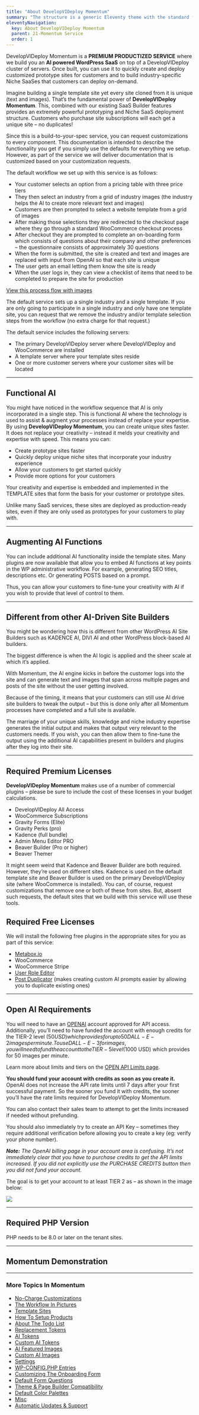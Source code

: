 ```yaml
---
title: "About DevelopVIDeploy Momentum"
summary: "The structure is a generic Eleventy theme with the standard folder and file names."
eleventyNavigation:
  key: About DevelopVIDeploy Momentum
  parent: 21-Momentum Service
  order: 1
---
```

DevelopVIDeploy Momentum is a **PREMIUM PRODUCTIZED SERVICE** where we build you an **AI powered WordPress SaaS** on top of a DevelopVIDeploy cluster of servers. Once built, you can use it to quickly create and deploy customized prototype sites for customers and to build industry-specific Niche SaaSes that customers can deploy on-demand.

Imagine building a single template site yet every site cloned from it is unique (text and images). That’s the fundamental power of **DevelopVIDeploy Momentum**. This, combined with our existing SaaS Builder features provides an extremely powerful prototyping and Niche SaaS deployment structure. Customers who purchase site subscriptions will each get a unique site – no duplicates!

Since this is a build-to-your-spec service, you can request customizations to every component. This documentation is intended to describe the functionality you get if you simply use the defaults for everything we setup. However, as part of the service we will deliver documentation that is customized based on your customization requests.

The default workflow we set up with this service is as follows:

*   Your customer selects an option from a pricing table with three price tiers
*   They then select an industry from a grid of industry images (the industry helps the AI to create more relevant text and images)
*   Customers are then prompted to select a website template from a grid of images
*   After making those selections they are redirected to the checkout page where they go through a standard WooCommerce checkout process
*   After checkout they are prompted to complete an on-boarding form which consists of questions about their company and other preferences – the questionnaire consists of approximately 30 questions
*   When the form is submitted, the site is created and text and images are replaced with input from OpenAI so that each site is unique
*   The user gets an email letting them know the site is ready
*   When the user logs in, they can view a checklist of items that need to be completed to prepare the site for production

[View this process flow with images](https://web.archive.org/web/20240304144301/https://wpclouddeploy.com/documentation/momentum/the-workflow-in-pictures/)

The default service sets up a single industry and a single template. If you are only going to participate in a single industry and only have one template site, you can request that we remove the industry and/or template selection steps from the workflow (no extra charge for that request.)

The default service includes the following servers:

*   The primary DevelopVIDeploy server where DevelopVIDeploy and WooCommerce are installed
*   A template server where your template sites reside
*   One or more customer servers where your customer sites will be located

- - -

## Functional AI

You might have noticed in the workflow sequence that AI is only incorporated in a single step. This is functional AI where the technology is used to assist & augment your processes instead of replace your expertise. By using **DevelopVIDeploy Momentum**, you can create unique sites faster. It does not replace your creativity – instead it melds your creativity and expertise with speed. This means you can:

*   Create prototype sites faster
*   Quickly deploy unique niche sites that incorporate your industry experience
*   Allow your customers to get started quickly
*   Provide more options for your customers

Your creativity and expertise is embedded and implemented in the TEMPLATE sites that form the basis for your customer or prototype sites.

Unlike many SaaS services, these sites are deployed as production-ready sites, even if they are only used as prototypes for your customers to play with.

- - -

## Augmenting AI Functions

You can include additional AI functionality inside the template sites. Many plugins are now available that allow you to embed AI functions at key points in the WP administrative workflow. For example, generating SEO titles, descriptions etc. Or generating POSTS based on a prompt.

Thus, you can allow your customers to fine-tune your creativity with AI if you wish to provide that level of control to them.

- - -

## Different from other AI-Driven Site Builders

You might be wondering how this is different from other WordPress AI Site Builders such as KADENCE AI, DIVI AI and other WordPress block-based AI builders.

The biggest difference is when the AI logic is applied and the sheer scale at which it’s applied.

With Momentum, the AI engine kicks in before the customer logs into the site and can generate text and images that span across multiple pages and posts of the site without the user getting involved.

Because of the timing, it means that your customers can still use AI drive site builders to tweak the output – but this is done only after all Momentum processes have completed and a full site is available.

The marriage of your unique skills, knowledge and niche industry expertise generates the initial output and makes that output very relevant to the customers needs. If you wish, you can then allow them to fine-tune the output using the additional AI capabilities present in builders and plugins after they log into their site.

- - -

## Required Premium Licenses

**DevelopVIDeploy Momentum** makes use of a number of commercial plugins – please be sure to include the cost of these licenses in your budget calculations.

*   DevelopVIDeploy All Access
*   WooCommerce Subscriptions
*   Gravity Forms (Elite)
*   Gravity Perks (pro)
*   Kadence (full bundle)
*   Admin Menu Editor PRO
*   Beaver Builder (Pro or higher)
*   Beaver Themer

It might seem weird that Kadence and Beaver Builder are both required. However, they’re used on different sites. Kadence is used on the default template site and Beaver Builder is used on the primary DevelopVIDeploy site (where WooCommerce is installed). You can, of course, request customizations that remove one or both of these from sites. But, absent such requests, the default sites that we build with this service will use these tools.

## Required Free Licenses

We will install the following free plugins in the appropriate sites for you as part of this service:

*   [Metabox.io](https://web.archive.org/web/20240304144301/https://wordpress.org/plugins/meta-box/)
*   WooCommerce
*   WooCommerce Stripe
*   [User Role Editor](https://web.archive.org/web/20240304144301/https://wordpress.org/plugins/user-role-editor/)
*   [Post Duplicator](https://web.archive.org/web/20240304144301/https://wordpress.org/plugins/post-duplicator/) (makes creating custom AI prompts easier by allowing you to duplicate existing ones)

- - -

## Open AI Requirements

You will need to have an [OPENAI](https://web.archive.org/web/20240304144301/http://openai.com/) account approved for API access. Additionally, you’ll need to have funded the account with enough credits for the TIER-2 level ($50 USD) which provides for up to 50 DALL-E-2 images per minute. To use DALL-E-3 for images, you will need to fund the account to the TIER-5 level ($1000 USD) which provides for 50 images per minute.

Learn more about limits and tiers on the [OPEN API Limits page](https://web.archive.org/web/20240304144301/https://platform.openai.com/docs/guides/rate-limits/usage-tiers?context=tier-five).

**You should fund your account with credits as soon as you create it.** OpenAI does not increase the API rate limits until 7 days after your first successful payment. So the sooner you fund it with credits, the sooner you’ll have the rate limits required for DevelopVIDeploy Momentum.

You can also contact their sales team to attempt to get the limits increased if needed without prefunding.

You should also immediately try to create an API Key – sometimes they require additional verification before allowing you to create a key (eg: verify your phone number).

_**Note:** The OpenAI billing page in your account area is confusing. It’s not immediately clear that you have to purchase credits to get the API limits increased. If you did not explicitly use the PURCHASE CREDITS button then you did not fund your account._

The goal is to get your account to at least TIER 2 as – as shown in the image below:

[![](https://web.archive.org/web/20240304144301im_/https://wpclouddeploy.com/wp-content/uploads/2024/02/wpcd-momentum-openai-billing-02.png)](https://web.archive.org/web/20240304144301/https://wpclouddeploy.com/wp-content/uploads/2024/02/wpcd-momentum-openai-billing-02.png)

- - -

## Required PHP Version

PHP needs to be 8.0 or later on the tenant sites.

- - -

## Momentum Demonstration

- - -

### More Topics In Momentum

*   [No-Charge Customizations](https://web.archive.org/web/20240304144301/https://wpclouddeploy.com/documentation/momentum/no-charge-customizations/)
*   [The Workflow In Pictures](https://web.archive.org/web/20240304144301/https://wpclouddeploy.com/documentation/momentum/the-workflow-in-pictures/)
*   [Template Sites](https://web.archive.org/web/20240304144301/https://wpclouddeploy.com/documentation/momentum/template-sites/)
*   [How To Setup Products](https://web.archive.org/web/20240304144301/https://wpclouddeploy.com/documentation/momentum/how-to-setup-products/)
*   [About The Todo List](https://web.archive.org/web/20240304144301/https://wpclouddeploy.com/documentation/momentum/about-the-todo-list/)
*   [Replacement Tokens](https://web.archive.org/web/20240304144301/https://wpclouddeploy.com/documentation/momentum/tokens/)
*   [AI Tokens](https://web.archive.org/web/20240304144301/https://wpclouddeploy.com/documentation/momentum/ai-tokens/)
*   [Custom AI Tokens](https://web.archive.org/web/20240304144301/https://wpclouddeploy.com/documentation/momentum/custom-ai-tokens/)
*   [AI Featured Images](https://web.archive.org/web/20240304144301/https://wpclouddeploy.com/documentation/momentum/ai-featured-images/)
*   [Custom AI Images](https://web.archive.org/web/20240304144301/https://wpclouddeploy.com/documentation/momentum/custom-ai-images/)
*   [Settings](https://web.archive.org/web/20240304144301/https://wpclouddeploy.com/documentation/momentum/settings/)
*   [WP-CONFIG.PHP Entries](https://web.archive.org/web/20240304144301/https://wpclouddeploy.com/documentation/momentum/wp-config-php-entries/)
*   [Customizing The Onboarding Form](https://web.archive.org/web/20240304144301/https://wpclouddeploy.com/documentation/momentum/customizing-the-onboarding-form/)
*   [Default Form Questions](https://web.archive.org/web/20240304144301/https://wpclouddeploy.com/documentation/momentum/default-form-questions/)
*   [Theme & Page Builder Compatibility](https://web.archive.org/web/20240304144301/https://wpclouddeploy.com/documentation/momentum/theme-page-builder-compatibility/)
*   [Default Color Palettes](https://web.archive.org/web/20240304144301/https://wpclouddeploy.com/documentation/momentum/default-color-palettes/)
*   [Misc](https://web.archive.org/web/20240304144301/https://wpclouddeploy.com/documentation/momentum/misc/)
*   [Automatic Updates & Support](https://web.archive.org/web/20240304144301/https://wpclouddeploy.com/documentation/momentum/automatic-updates-support/)

